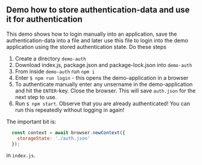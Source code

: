 ## Demo how to store authentication-data and use it for authentication 

This demo shows how to login manually into an application, save the authentication-data into a file and later use this file to login into the demo application using the stored authentication state. 
Do these steps
 
  1. Create a directory `demo-auth` 
  2. Download index.js, package.json and package-lock.json into `demo-auth`
  3. From inside `demo-auth` run `npm i`  
  4. Enter `$ npm run login` - this opens the demo-application in a browser 
  5. To authenticate manually enter any unsername in the demo-application and hit the `ENTER`-key. Close the browser. This will save `auth.json` for the next step to use.
  6.  Run `$ npm start`. Observe that you are already authenticated! You can run this repeatedly without logging in again!
 

The important bit is:

```js
  const context = await browser.newContext({
    storageState: './auth.json'
  });
```

in `index.js`.
